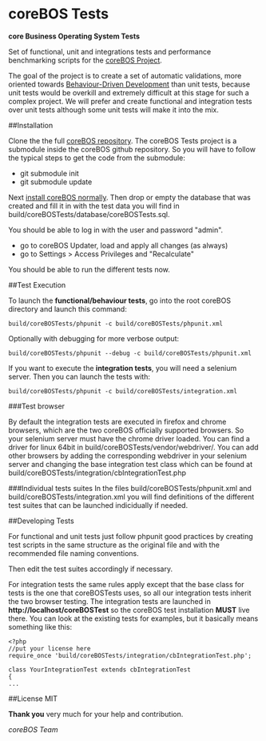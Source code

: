 coreBOS Tests
=======

**core Business Operating System Tests**

Set of functional, unit and integrations tests and performance benchmarking scripts for the [coreBOS Project](http://corebos.org/).

The goal of the project is to create a set of automatic validations, more oriented towards [Behaviour-Driven Development](http://en.wikipedia.org/wiki/Behavior_driven_development) than unit tests, because unit tests would be overkill and extremely difficult at this stage for such a complex project. We will prefer and create functional and integration tests over unit tests although some unit tests will make it into the mix.

##Installation

Clone the the full [coreBOS repository](https://github.com/tsolucio/corebos). The coreBOS Tests project is a submodule inside the coreBOS github repository. So you will have to follow the typical steps to get the code from the submodule:

* git submodule init
* git submodule update

Next [install coreBOS normally](http://corebos.org/documentation/doku.php?id=en:install550). Then drop or empty the database that was created and fill it in with the test data you will find in build/coreBOSTests/database/coreBOSTests.sql.

You should be able to log in with the user and password "admin".

* go to coreBOS Updater, load and apply all changes (as always)
* go to Settings > Access Privileges and "Recalculate"

You should be able to run the different tests now.

##Test Execution

To launch the **functional/behaviour tests**, go into the root coreBOS directory and launch this command:

```build/coreBOSTests/phpunit -c build/coreBOSTests/phpunit.xml```

Optionally with debugging for more verbose output:

```build/coreBOSTests/phpunit --debug -c build/coreBOSTests/phpunit.xml```

If you want to execute the **integration tests**, you will need a selenium server. Then you can launch the tests with:

```build/coreBOSTests/phpunit -c build/coreBOSTests/integration.xml```

###Test browser

By default the integration tests are executed in firefox and chrome browsers, which are the two coreBOS officially supported browsers. So your selenium server must have the chrome driver loaded. You can find a driver for linux 64bit in build/coreBOSTests/vendor/webdriver/. You can add other browsers by adding the corresponding webdriver in your selenium server and changing the base integration test class which can be found at build/coreBOSTests/integration/cbIntegrationTest.php

###Individual tests suites
In the files build/coreBOSTests/phpunit.xml and build/coreBOSTests/integration.xml you will find definitions of the different test suites that can be launched indicidually if needed.

##Developing Tests

For functional and unit tests just follow phpunit good practices by creating test scripts in the same structure as the original file and with the recommended file naming conventions.

Then edit the test suites accordingly if necessary.

For integration tests the same rules apply except that the base class for tests is the one that coreBOSTests uses, so all our integration tests inherit the two browser testing. The integration tests are launched in **http://localhost/coreBOSTest** so the coreBOS test installation **MUST** live there. You can look at the existing tests for examples, but it basically means something like this:

```
<?php
//put your license here
require_once 'build/coreBOSTests/integration/cbIntegrationTest.php';

class YourIntegrationTest extends cbIntegrationTest
{
...
```

##License
MIT

**Thank you** very much for your help and contribution.

*coreBOS Team*
